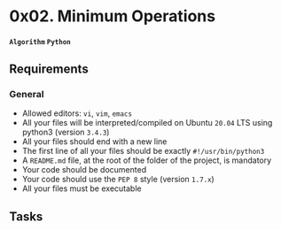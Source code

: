 # 0x02. Minimum Operations
#### `Algorithm` `Python`

## Requirements
### General
* Allowed editors: `vi`, `vim`, `emacs`
* All your files will be interpreted/compiled on Ubuntu `20.04` LTS using python3 (version `3.4.3`)
* All your files should end with a new line
* The first line of all your files should be exactly `#!/usr/bin/python3`
* A `README.md` file, at the root of the folder of the project, is mandatory
* Your code should be documented
* Your code should use the `PEP 8` style (version `1.7.x`)
* All your files must be executable

## Tasks

